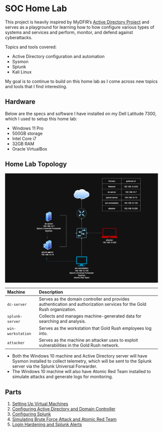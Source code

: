 # SOC Home Lab

This project is heavily inspired by MyDFIR’s [Active Directory Project](https://www.youtube.com/watch?v=5OessbOgyEo&list=PLG6KGSNK4PuBWmX9NykU0wnWamjxdKhDJ&index=14) and serves as a playground for learning how to how configure various types of systems and services and perform, monitor, and defend against cyberattacks.

Topics and tools covered:
- Active Directory configuration and automation
- Sysmon
- Splunk
- Kali Linux

My goal is to continue to build on this home lab as I come across new topics and tools that I find interesting.

## Hardware
Below are the specs and software I have installed on my Dell Latitude 7300, which I used to setup this home lab:
- Windows 11 Pro
- 500GB storage
- Intel Core i7
- 32GB RAM
- Oracle VirtualBox

## Home Lab Topology

![Home Lab Topology](./img/network_topology.png)

| Machine | Description |
|:----|:---|
| `dc-server` | Serves as the domain controller and provides authentication and authorization services for the Gold Rush organization. |
| `splunk-server` | Collects and manages machine-generated data for searching and analysis. |
| `win-workstation` | Serves as the workstation that Gold Rush employees log into.|
| `attacker` | Serves as the machine an attacker uses to exploit vulnerabilities in the Gold Rush network. |

- Both the Windows 10 machine and Active Directory server will have Sysmon installed to collect telemetry, which will be sent to the Splunk server via the Splunk Universal Forwarder.
- The Windows 10 machine will also have Atomic Red Team installed to simulate attacks and generate logs for monitoring.

## Parts
1. [Setting Up Virtual Machines](https://github.com/larryn-tech/homelab/blob/main/01-vm_setup.md)
2. [Configuring Active Directory and Domain Controller](https://github.com/larryn-tech/homelab/blob/main/02-active_directory.md)
3. [Configuring Splunk](https://github.com/larryn-tech/homelab/blob/main/03-splunk_configuration.md)
4. [Simulating Brute Force Attack and Atomic Red Team](https://github.com/larryn-tech/homelab/blob/main/04-attack.md)
5. [Login Hardening and Splunk Alerts](https://github.com/larryn-tech/homelab/blob/main/05-login_hardening.md)